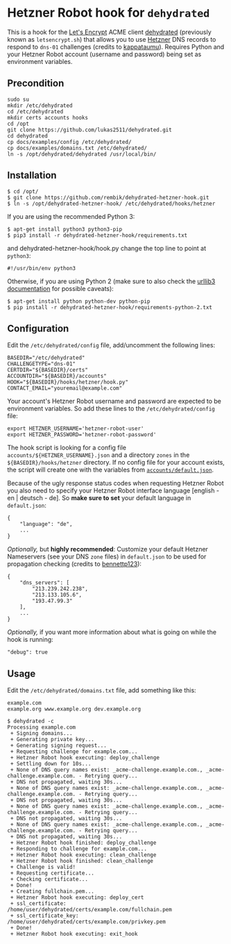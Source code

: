 # Hetzner Robot hook for `dehydrated`

This is a hook for the [Let's Encrypt](https://letsencrypt.org/) ACME client [dehydrated](https://github.com/lukas2511/dehydrated) (previously known as `letsencrypt.sh`) that allows you to use [Hetzner](https://www.hetzner.de/us/hosting/domain/registrationrobot) DNS records to respond to `dns-01` challenges (credits to [kappataumu](https://github.com/kappataumu/letsencrypt-cloudflare-hook)). Requires Python and your Hetzner Robot account (username and password) being set as environment variables.

## Precondition
```
sudo su
mkdir /etc/dehydrated
cd /etc/dehydrated
mkdir certs accounts hooks
cd /opt
git clone https://github.com/lukas2511/dehydrated.git
cd dehydrated
cp docs/examples/config /etc/dehydrated/
cp docs/examples/domains.txt /etc/dehydrated/
ln -s /opt/dehydrated/dehydrated /usr/local/bin/
```

## Installation

```
$ cd /opt/
$ git clone https://github.com/rembik/dehydrated-hetzner-hook.git
$ ln -s /opt/dehydrated-hetzner-hook/ /etc/dehydrated/hooks/hetzner
```
If you are using the recommended Python 3:
```
$ apt-get install python3 python3-pip
$ pip3 install -r dehydrated-hetzner-hook/requirements.txt
```
and dehydrated-hetzner-hook/hook.py change the top line to point at `python3`:
```
#!/usr/bin/env python3
```
Otherwise, if you are using Python 2 (make sure to also check the [urllib3 documentation](http://urllib3.readthedocs.org/en/latest/security.html#installing-urllib3-with-sni-support-and-certificates) for possible caveats):
```
$ apt-get install python python-dev python-pip
$ pip install -r dehydrated-hetzner-hook/requirements-python-2.txt
```

## Configuration
Edit the `/etc/dehydrated/config` file, add/uncomment the following lines:
```
BASEDIR="/etc/dehydrated"
CHALLENGETYPE="dns-01"
CERTDIR="${BASEDIR}/certs"
ACCOUNTDIR="${BASEDIR}/accounts"
HOOK="${BASEDIR}/hooks/hetzner/hook.py"
CONTACT_EMAIL="youremail@example.com"
```
Your account's Hetzner Robot username and password are expected to be environment variables. So add these lines to the `/etc/dehydrated/config` file:
```
export HETZNER_USERNAME='hetzner-robot-user'
export HETZNER_PASSWORD='hetzner-robot-password'
```
The hook script is looking for a config file `accounts/${HETZNER_USERNAME}.json` and a directory `zones` in the `${BASEDIR}/hooks/hetzner` directory. If no config file for your account exists, the script will create one with the variables from [`accounts/default.json`](https://github.com/rembik/dehydrated-hetzner-hook/blob/master/accounts/default.json).

Because of the ugly response status codes when requesting Hetzner Robot you also need to specify your Hetzner Robot interface language [english - en | deutsch - de]. So **make sure to set** your default language in `default.json`:
```
{
    "language": "de",
    ...
}
```

*Optionally,* but **highly recommended**: Customize your default Hetzner Nameservers (see your DNS `zone` files) in `default.json` to be used for propagation checking (credits to [bennettp123](https://github.com/bennettp123)):
```
{
    "dns_servers": [
        "213.239.242.238",
        "213.133.105.6",
        "193.47.99.3"
    ],
    ...
}
```

*Optionally,* if you want more information about what is going on while the hook is running:
```
"debug": true
```

## Usage
Edit the `/etc/dehydrated/domains.txt` file, add something like this:
```
example.com
example.org www.example.org dev.example.org
```

```
$ dehydrated -c
Processing example.com
 + Signing domains...
 + Generating private key...
 + Generating signing request...
 + Requesting challenge for example.com...
 + Hetzner Robot hook executing: deploy_challenge
 + Settling down for 10s...
 + None of DNS query names exist: _acme-challenge.example.com., _acme-challenge.example.com. - Retrying query...
 + DNS not propagated, waiting 30s...
 + None of DNS query names exist: _acme-challenge.example.com., _acme-challenge.example.com. - Retrying query...
 + DNS not propagated, waiting 30s...
 + None of DNS query names exist: _acme-challenge.example.com., _acme-challenge.example.com. - Retrying query...
 + DNS not propagated, waiting 30s...
 + None of DNS query names exist: _acme-challenge.example.com., _acme-challenge.example.com. - Retrying query...
 + DNS not propagated, waiting 30s...
 + Hetzner Robot hook finished: deploy_challenge
 + Responding to challenge for example.com...
 + Hetzner Robot hook executing: clean_challenge
 + Hetzner Robot hook finished: clean_challenge
 + Challenge is valid!
 + Requesting certificate...
 + Checking certificate...
 + Done!
 + Creating fullchain.pem...
 + Hetzner Robot hook executing: deploy_cert
 + ssl_certificate: /home/user/dehydrated/certs/example.com/fullchain.pem
 + ssl_certificate_key: /home/user/dehydrated/certs/example.com/privkey.pem
 + Done!
 + Hetzner Robot hook executing: exit_hook
```


